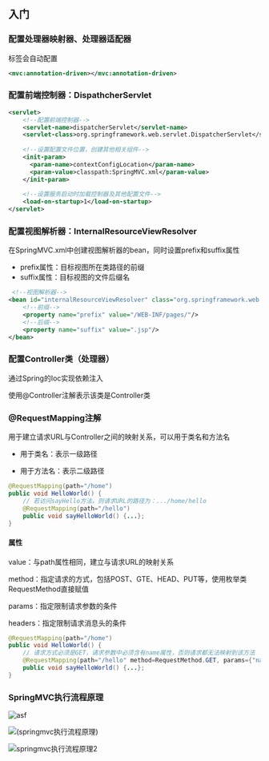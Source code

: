 ## 入门

### 配置处理器映射器、处理器适配器

<mvc-annotion-driven>标签会自动配置

```xml
<mvc:annotation-driven></mvc:annotation-driven>
```

### 配置前端控制器：DispathcherServlet

```xml
<servlet>
    <!--配置前端控制器-->
    <servlet-name>dispatcherServlet</servlet-name>
    <servlet-class>org.springframework.web.servlet.DispatcherServlet</servlet-class>
	
    <!--设置配置文件位置，创建其他相关组件-->
    <init-param>
      <param-name>contextConfigLocation</param-name>
      <param-value>classpath:SpringMVC.xml</param-value>
    </init-param>
    
	<!--设置服务启动时加载控制器及其他配置文件-->
    <load-on-startup>1</load-on-startup>
</servlet>
```

### 配置视图解析器：InternalResourceViewResolver

在SpringMVC.xml中创建视图解析器的bean，同时设置prefix和suffix属性

- prefix属性：目标视图所在类路径的前缀
- suffix属性：目标视图的文件后缀名

```xml
 <!--视图解析器-->
<bean id="internalResourceViewResolver" class="org.springframework.web.servlet.view.InternalResourceViewResolver">
    <!--前缀-->
    <property name="prefix" value="/WEB-INF/pages/"/>
    <!--后缀-->
    <property name="suffix" value=".jsp"/>
</bean>
```

### 配置Controller类（处理器）

通过Spring的Ioc实现依赖注入

使用@Controller注解表示该类是Controller类

### @RequestMapping注解

用于建立请求URL与Controller之间的映射关系，可以用于类名和方法名

- 用于类名：表示一级路径

- 用于方法名：表示二级路径

```java
@RequestMapping(path="/home")
public void HelloWorld() {
    // 若访问sayHello方法，则请求URL的路径为：.../home/hello
	@RequestMapping(path="/hello")
	public void sayHelloWorld() {...};
}
```

#### 属性

value：与path属性相同，建立与请求URL的映射关系

method：指定请求的方式，包括POST、GTE、HEAD、PUT等，使用枚举类RequestMethod直接赋值

params：指定限制请求参数的条件

headers：指定限制请求消息头的条件

```java
@RequestMapping(path="/home")
public void HelloWorld() {
    // 请求方式必须是GET，请求参数中必须含有name属性，否则请求都无法映射到该方法
	@RequestMapping(path="/hello" method=RequestMethod.GET, params={"name"})
	public void sayHelloWorld() {...};
}
```

### SpringMVC执行流程原理

![asf](https://gitee.com/quanhaoh/blogImage/blob/master/img/springmvc%E6%89%A7%E8%A1%8C%E6%B5%81%E7%A8%8B%E5%8E%9F%E7%90%86.jpg)



![(springmvc执行流程原理)](https://gitee.com/quanhaoh/blogImage/blob/master/img/springmvc%E6%89%A7%E8%A1%8C%E6%B5%81%E7%A8%8B%E5%8E%9F%E7%90%86.jpg)

![springmvc执行流程原理2](https://gitee.com/quanhaoh/blogImage/raw/master/img/springmvc%E6%89%A7%E8%A1%8C%E6%B5%81%E7%A8%8B%E5%8E%9F%E7%90%862.png)